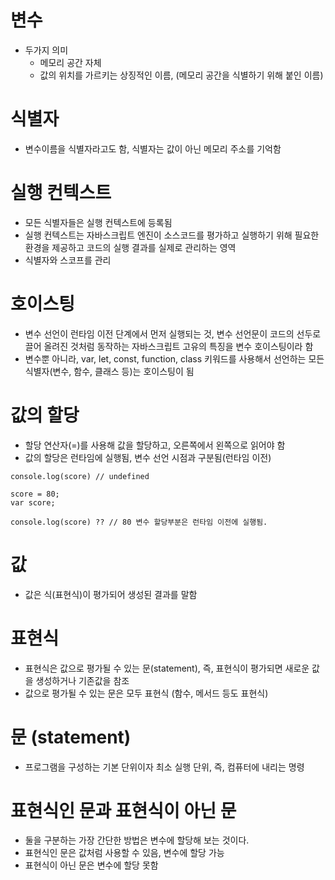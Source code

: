 # 변수

* 두가지 의미
  * 메모리 공간 자체
  * 값의 위치를 가르키는 상징적인 이름, (메모리 공간을 식별하기 위해 붙인 이름)

# 식별자

* 변수이름을 식별자라고도 함, 식별자는 값이 아닌 메모리 주소를 기억함

# 실행 컨텍스트

* 모든 식별자들은 실행 컨텍스트에 등록됨
* 실행 컨텍스트는 자바스크립트 엔진이 소스코드를 평가하고 실행하기 위해 필요한 환경을 제공하고 코드의 실행 결과를 실제로 관리하는 영역
* 식별자와 스코프를 관리

# 호이스팅

* 변수 선언이 런타임 이전 단계에서 먼저 실행되는 것, 변수 선언문이 코드의 선두로 끌어 올려진 것처럼 동작하는 자바스크립트 고유의 특징을 변수 호이스팅이라 함
* 변수뿐 아니라, var, let, const, function, class 키워드를 사용해서 선언하는 모든 식별자(변수, 함수, 클래스 등)는 호이스팅이 됨

# 값의 할당

* 할당 연산자(=)를 사용해 값을 할당하고,  오른쪽에서 왼쪽으로 읽어야 함
* 값의 할당은 런타임에 실행됨, 변수 선언 시점과 구분됨(런타임 이전)
```
console.log(score) // undefined

score = 80;
var score;

console.log(score) ?? // 80 변수 할당부분은 런타임 이전에 실행됨. 
```

# 값

* 값은 식(표현식)이 평가되어 생성된 결과를 말함

# 표현식

* 표현식은 값으로 평가될 수 있는 문(statement), 즉, 표현식이 평가되면 새로운 값을 생성하거나 기존값을 참조
* 값으로 평가될 수 있는 문은 모두 표현식 (함수, 메서드 등도 표현식)

# 문 (statement)

* 프로그램을 구성하는 기본 단위이자 최소 실행 단위, 즉, 컴퓨터에 내리는 명령

# 표현식인 문과 표현식이 아닌 문

* 둘을 구분하는 가장 간단한 방법은 변수에 할당해 보는 것이다.
* 표현식인 문은 값처럼 사용할 수 있음, 변수에 할당 가능
* 표현식이 아닌 문은 변수에 할당 못함